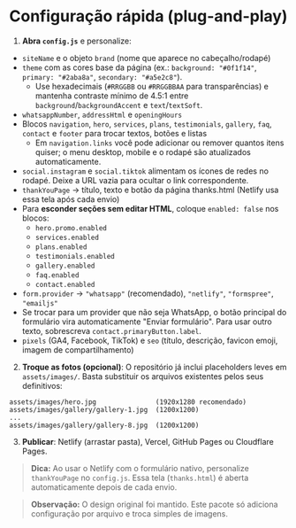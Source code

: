 
# Configuração rápida (plug-and-play)

1) **Abra `config.js`** e personalize:
- `siteName` e o objeto `brand` (nome que aparece no cabeçalho/rodapé)
- `theme` com as cores base da página (ex.: `background: "#0f1f14"`, `primary: "#2aba8a"`, `secondary: "#a5e2c8"`).
  - Use hexadecimais (`#RRGGBB` ou `#RRGGBBAA` para transparências) e mantenha contraste mínimo de 4.5:1 entre `background`/`backgroundAccent` e `text`/`textSoft`.
- `whatsappNumber`, `addressHtml` e `openingHours`
- Blocos `navigation`, `hero`, `services`, `plans`, `testimonials`, `gallery`, `faq`, `contact` e `footer` para trocar textos, botões e listas
  - Em `navigation.links` você pode adicionar ou remover quantos itens quiser; o menu desktop, mobile e o rodapé são atualizados automaticamente.
- `social.instagram` e `social.tiktok` alimentam os ícones de redes no rodapé. Deixe a URL vazia para ocultar o link correspondente.
- `thankYouPage` → título, texto e botão da página thanks.html (Netlify usa essa tela após cada envio)
- Para **esconder seções sem editar HTML**, coloque `enabled: false` nos blocos:
  - `hero.promo.enabled`
  - `services.enabled`
  - `plans.enabled`
  - `testimonials.enabled`
  - `gallery.enabled`
  - `faq.enabled`
  - `contact.enabled`
- `form.provider` → `"whatsapp"` (recomendado), `"netlify"`, `"formspree"`, `"emailjs"`
- Se trocar para um provider que não seja WhatsApp, o botão principal do formulário vira automaticamente "Enviar formulário". Para usar outro texto, sobrescreva `contact.primaryButton.label`.
- `pixels` (GA4, Facebook, TikTok) e `seo` (título, descrição, favicon emoji, imagem de compartilhamento)

2) **Troque as fotos (opcional)**:
O repositório já inclui placeholders leves em `assets/images/`. Basta substituir os arquivos existentes pelos seus definitivos:
```
assets/images/hero.jpg               (1920x1280 recomendado)
assets/images/gallery/gallery-1.jpg  (1200x1200)
...
assets/images/gallery/gallery-8.jpg  (1200x1200)
```

3) **Publicar**: Netlify (arrastar pasta), Vercel, GitHub Pages ou Cloudflare Pages.

> **Dica:** Ao usar o Netlify com o formulário nativo, personalize `thankYouPage` no `config.js`. Essa tela (`thanks.html`) é aberta automaticamente depois de cada envio.

> **Observação:** O design original foi mantido. Este pacote só adiciona configuração por arquivo e troca simples de imagens.
